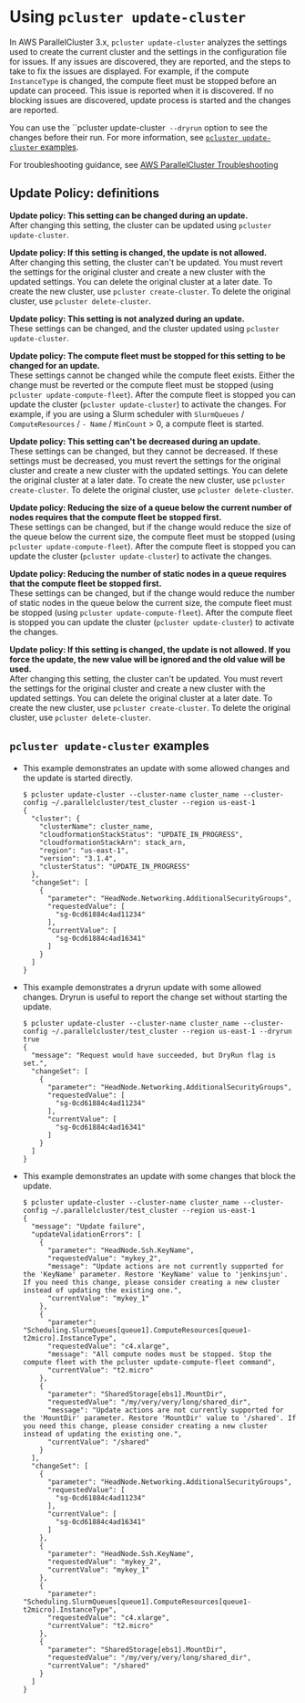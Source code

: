 # Using `pcluster update-cluster`<a name="using-pcluster-update-cluster-v3"></a>

In AWS ParallelCluster 3\.x, ``pcluster update-cluster`` analyzes the settings used to create the current cluster and the settings in the configuration file for issues\. If any issues are discovered, they are reported, and the steps to take to fix the issues are displayed\. For example, if the compute `InstanceType` is changed, the compute fleet must be stopped before an update can proceed\. This issue is reported when it is discovered\. If no blocking issues are discovered, update process is started and the changes are reported\.

You can use the ``pcluster update-cluster` --dryrun` option to see the changes before their run\. For more information, see [`pcluster update-cluster` examples](#pcluster-update-cluster-examples)\.

For troubleshooting guidance, see [AWS ParallelCluster Troubleshooting](troubleshooting-v3.md)

## Update Policy: definitions<a name="pcluster-update-policy-definitions"></a>

**Update policy: This setting can be changed during an update\.**  
After changing this setting, the cluster can be updated using ``pcluster update-cluster``\.

**Update policy: If this setting is changed, the update is not allowed\.**  
After changing this setting, the cluster can't be updated\. You must revert the settings for the original cluster and create a new cluster with the updated settings\. You can delete the original cluster at a later date\. To create the new cluster, use ``pcluster create-cluster``\. To delete the original cluster, use ``pcluster delete-cluster``\.

**Update policy: This setting is not analyzed during an update\.**  
These settings can be changed, and the cluster updated using ``pcluster update-cluster``\.

**Update policy: The compute fleet must be stopped for this setting to be changed for an update\.**  
These settings cannot be changed while the compute fleet exists\. Either the change must be reverted or the compute fleet must be stopped \(using ``pcluster update-compute-fleet``\)\. After the compute fleet is stopped you can update the cluster \(``pcluster update-cluster``\) to activate the changes\. For example, if you are using a Slurm scheduler with `SlurmQueues` / `ComputeResources` / `- Name` / `MinCount` > 0, a compute fleet is started\.

**Update policy: This setting can't be decreased during an update\.**  
These settings can be changed, but they cannot be decreased\. If these settings must be decreased, you must revert the settings for the original cluster and create a new cluster with the updated settings\. You can delete the original cluster at a later date\. To create the new cluster, use ``pcluster create-cluster``\. To delete the original cluster, use ``pcluster delete-cluster``\.

**Update policy: Reducing the size of a queue below the current number of nodes requires that the compute fleet be stopped first\.**  
These settings can be changed, but if the change would reduce the size of the queue below the current size, the compute fleet must be stopped \(using ``pcluster update-compute-fleet``\)\. After the compute fleet is stopped you can update the cluster \(``pcluster update-cluster``\) to activate the changes\.

**Update policy: Reducing the number of static nodes in a queue requires that the compute fleet be stopped first\.**  
These settings can be changed, but if the change would reduce the number of static nodes in the queue below the current size, the compute fleet must be stopped \(using ``pcluster update-compute-fleet``\)\. After the compute fleet is stopped you can update the cluster \(``pcluster update-cluster``\) to activate the changes\.

**Update policy: If this setting is changed, the update is not allowed\. If you force the update, the new value will be ignored and the old value will be used\.**  
After changing this setting, the cluster can't be updated\. You must revert the settings for the original cluster and create a new cluster with the updated settings\. You can delete the original cluster at a later date\. To create the new cluster, use ``pcluster create-cluster``\. To delete the original cluster, use ``pcluster delete-cluster``\.

## `pcluster update-cluster` examples<a name="pcluster-update-cluster-examples"></a>
+ This example demonstrates an update with some allowed changes and the update is started directly\.

  ```
  $ pcluster update-cluster --cluster-name cluster_name --cluster-config ~/.parallelcluster/test_cluster --region us-east-1
  {
    "cluster": {
      "clusterName": cluster_name,
      "cloudformationStackStatus": "UPDATE_IN_PROGRESS",
      "cloudformationStackArn": stack_arn,
      "region": "us-east-1",
      "version": "3.1.4",
      "clusterStatus": "UPDATE_IN_PROGRESS"
    },
    "changeSet": [
      {
        "parameter": "HeadNode.Networking.AdditionalSecurityGroups",
        "requestedValue": [
          "sg-0cd61884c4ad11234"
        ],
        "currentValue": [
          "sg-0cd61884c4ad16341"
        ]
      }
    ]
  }
  ```
+ This example demonstrates a dryrun update with some allowed changes\. Dryrun is useful to report the change set without starting the update\.

  ```
  $ pcluster update-cluster --cluster-name cluster_name --cluster-config ~/.parallelcluster/test_cluster --region us-east-1 --dryrun true
  {
    "message": "Request would have succeeded, but DryRun flag is set.",
    "changeSet": [
      {
        "parameter": "HeadNode.Networking.AdditionalSecurityGroups",
        "requestedValue": [
          "sg-0cd61884c4ad11234"
        ],
        "currentValue": [
          "sg-0cd61884c4ad16341"
        ]
      }
    ]
  }
  ```
+ This example demonstrates an update with some changes that block the update\.

  ```
  $ pcluster update-cluster --cluster-name cluster_name --cluster-config ~/.parallelcluster/test_cluster --region us-east-1
  {
    "message": "Update failure",
    "updateValidationErrors": [
      {
        "parameter": "HeadNode.Ssh.KeyName",
        "requestedValue": "mykey_2",
        "message": "Update actions are not currently supported for the 'KeyName' parameter. Restore 'KeyName' value to 'jenkinsjun'. If you need this change, please consider creating a new cluster instead of updating the existing one.",
        "currentValue": "mykey_1"
      },
      {
        "parameter": "Scheduling.SlurmQueues[queue1].ComputeResources[queue1-t2micro].InstanceType",
        "requestedValue": "c4.xlarge",
        "message": "All compute nodes must be stopped. Stop the compute fleet with the pcluster update-compute-fleet command",
        "currentValue": "t2.micro"
      },
      {
        "parameter": "SharedStorage[ebs1].MountDir",
        "requestedValue": "/my/very/very/long/shared_dir",
        "message": "Update actions are not currently supported for the 'MountDir' parameter. Restore 'MountDir' value to '/shared'. If you need this change, please consider creating a new cluster instead of updating the existing one.",
        "currentValue": "/shared"
      }
    ],
    "changeSet": [
      {
        "parameter": "HeadNode.Networking.AdditionalSecurityGroups",
        "requestedValue": [
          "sg-0cd61884c4ad11234"
        ],
        "currentValue": [
          "sg-0cd61884c4ad16341"
        ]
      },
      {
        "parameter": "HeadNode.Ssh.KeyName",
        "requestedValue": "mykey_2",
        "currentValue": "mykey_1"
      },
      {
        "parameter": "Scheduling.SlurmQueues[queue1].ComputeResources[queue1-t2micro].InstanceType",
        "requestedValue": "c4.xlarge",
        "currentValue": "t2.micro"
      },
      {
        "parameter": "SharedStorage[ebs1].MountDir",
        "requestedValue": "/my/very/very/long/shared_dir",
        "currentValue": "/shared"
      }
    ]
  }
  ```